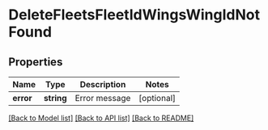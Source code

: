 # DeleteFleetsFleetIdWingsWingIdNotFound

## Properties
Name | Type | Description | Notes
------------ | ------------- | ------------- | -------------
**error** | **string** | Error message | [optional] 

[[Back to Model list]](../README.md#documentation-for-models) [[Back to API list]](../README.md#documentation-for-api-endpoints) [[Back to README]](../README.md)


